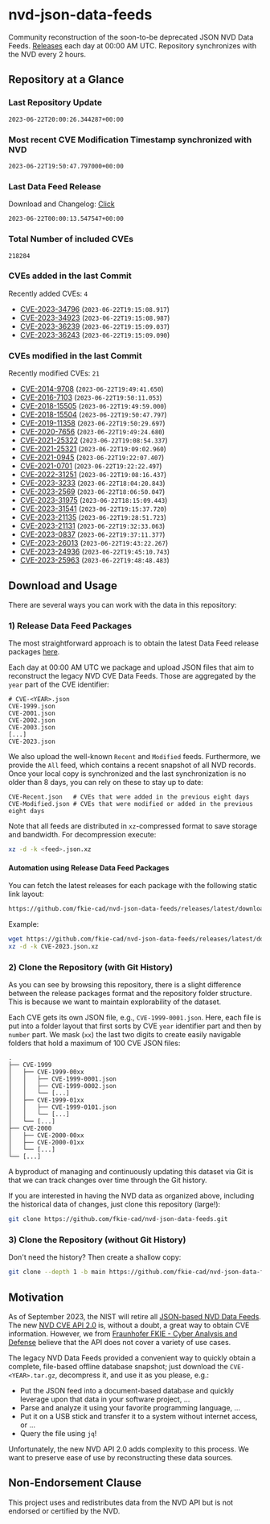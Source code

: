 # nvd-json-data-feeds

Community reconstruction of the soon-to-be deprecated JSON NVD Data Feeds. 
[Releases](https://github.com/fkie-cad/nvd-json-data-feeds/releases/latest) each day at 00:00 AM UTC.
Repository synchronizes with the NVD every 2 hours.

## Repository at a Glance

### Last Repository Update

```plain
2023-06-22T20:00:26.344287+00:00
```

### Most recent CVE Modification Timestamp synchronized with NVD

```plain
2023-06-22T19:50:47.797000+00:00
```

### Last Data Feed Release

Download and Changelog: [Click](https://github.com/fkie-cad/nvd-json-data-feeds/releases/latest)

```plain
2023-06-22T00:00:13.547547+00:00
```

### Total Number of included CVEs

```plain
218284
```

### CVEs added in the last Commit

Recently added CVEs: `4`

* [CVE-2023-34796](CVE-2023/CVE-2023-347xx/CVE-2023-34796.json) (`2023-06-22T19:15:08.917`)
* [CVE-2023-34923](CVE-2023/CVE-2023-349xx/CVE-2023-34923.json) (`2023-06-22T19:15:08.987`)
* [CVE-2023-36239](CVE-2023/CVE-2023-362xx/CVE-2023-36239.json) (`2023-06-22T19:15:09.037`)
* [CVE-2023-36243](CVE-2023/CVE-2023-362xx/CVE-2023-36243.json) (`2023-06-22T19:15:09.090`)


### CVEs modified in the last Commit

Recently modified CVEs: `21`

* [CVE-2014-9708](CVE-2014/CVE-2014-97xx/CVE-2014-9708.json) (`2023-06-22T19:49:41.650`)
* [CVE-2016-7103](CVE-2016/CVE-2016-71xx/CVE-2016-7103.json) (`2023-06-22T19:50:11.053`)
* [CVE-2018-15505](CVE-2018/CVE-2018-155xx/CVE-2018-15505.json) (`2023-06-22T19:49:59.000`)
* [CVE-2018-15504](CVE-2018/CVE-2018-155xx/CVE-2018-15504.json) (`2023-06-22T19:50:47.797`)
* [CVE-2019-11358](CVE-2019/CVE-2019-113xx/CVE-2019-11358.json) (`2023-06-22T19:50:29.697`)
* [CVE-2020-7656](CVE-2020/CVE-2020-76xx/CVE-2020-7656.json) (`2023-06-22T19:49:24.680`)
* [CVE-2021-25322](CVE-2021/CVE-2021-253xx/CVE-2021-25322.json) (`2023-06-22T19:08:54.337`)
* [CVE-2021-25321](CVE-2021/CVE-2021-253xx/CVE-2021-25321.json) (`2023-06-22T19:09:02.960`)
* [CVE-2021-0945](CVE-2021/CVE-2021-09xx/CVE-2021-0945.json) (`2023-06-22T19:22:07.407`)
* [CVE-2021-0701](CVE-2021/CVE-2021-07xx/CVE-2021-0701.json) (`2023-06-22T19:22:22.497`)
* [CVE-2022-31251](CVE-2022/CVE-2022-312xx/CVE-2022-31251.json) (`2023-06-22T19:08:16.437`)
* [CVE-2023-3233](CVE-2023/CVE-2023-32xx/CVE-2023-3233.json) (`2023-06-22T18:04:20.843`)
* [CVE-2023-2569](CVE-2023/CVE-2023-25xx/CVE-2023-2569.json) (`2023-06-22T18:06:50.047`)
* [CVE-2023-31975](CVE-2023/CVE-2023-319xx/CVE-2023-31975.json) (`2023-06-22T18:15:09.443`)
* [CVE-2023-31541](CVE-2023/CVE-2023-315xx/CVE-2023-31541.json) (`2023-06-22T19:15:37.720`)
* [CVE-2023-21135](CVE-2023/CVE-2023-211xx/CVE-2023-21135.json) (`2023-06-22T19:28:51.723`)
* [CVE-2023-21131](CVE-2023/CVE-2023-211xx/CVE-2023-21131.json) (`2023-06-22T19:32:33.063`)
* [CVE-2023-0837](CVE-2023/CVE-2023-08xx/CVE-2023-0837.json) (`2023-06-22T19:37:11.377`)
* [CVE-2023-26013](CVE-2023/CVE-2023-260xx/CVE-2023-26013.json) (`2023-06-22T19:43:22.267`)
* [CVE-2023-24936](CVE-2023/CVE-2023-249xx/CVE-2023-24936.json) (`2023-06-22T19:45:10.743`)
* [CVE-2023-25963](CVE-2023/CVE-2023-259xx/CVE-2023-25963.json) (`2023-06-22T19:48:48.483`)


## Download and Usage

There are several ways you can work with the data in this repository:

### 1) Release Data Feed Packages

The most straightforward approach is to obtain the latest Data Feed release packages [here](https://github.com/fkie-cad/nvd-json-data-feeds/releases/latest).

Each day at 00:00 AM UTC we package and upload JSON files that aim to reconstruct the legacy NVD CVE Data Feeds.
Those are aggregated by the `year` part of the CVE identifier:

```
# CVE-<YEAR>.json
CVE-1999.json
CVE-2001.json
CVE-2002.json
CVE-2003.json
[...]
CVE-2023.json
```

We also upload the well-known `Recent` and `Modified` feeds.
Furthermore, we provide the `All` feed, which contains a recent snapshot of all NVD records.
Once your local copy is synchronized and the last synchronization is no older than 8 days, you can rely on these to stay up to date:

```plain
CVE-Recent.json   # CVEs that were added in the previous eight days
CVE-Modified.json # CVEs that were modified or added in the previous eight days
```

Note that all feeds are distributed in `xz`-compressed format to save storage and bandwidth.
For decompression execute:

```sh
xz -d -k <feed>.json.xz
```


#### Automation using Release Data Feed Packages

You can fetch the latest releases for each package with the following static link layout:

```sh
https://github.com/fkie-cad/nvd-json-data-feeds/releases/latest/download/CVE-<YEAR>.json.xz
```

Example:

```sh
wget https://github.com/fkie-cad/nvd-json-data-feeds/releases/latest/download/CVE-2023.json.xz
xz -d -k CVE-2023.json.xz
```

### 2) Clone the Repository (with Git History)

As you can see by browsing this repository, there is a slight difference between the release packages format and the repository folder structure.
This is because we want to maintain explorability of the dataset.

Each CVE gets its own JSON file, e.g., `CVE-1999-0001.json`.
Here, each file is put into a folder layout that first sorts by CVE `year` identifier part and then by `number` part.
We mask (`xx`) the last two digits to create easily navigable folders that hold a maximum of 100 CVE JSON files:

```plain
.
├── CVE-1999
│   ├── CVE-1999-00xx
│   │   ├── CVE-1999-0001.json
│   │   ├── CVE-1999-0002.json
│   │   └── [...]
│   ├── CVE-1999-01xx
│   │   ├── CVE-1999-0101.json
│   │   └── [...]
│   └── [...]
├── CVE-2000
│   ├── CVE-2000-00xx
│   ├── CVE-2000-01xx
│   └── [...]
└── [...]
```

A byproduct of managing and continuously updating this dataset via Git is that we can track changes over time through the Git history.

If you are interested in having the NVD data as organized above, including the historical data of changes, just clone this repository (large!):

```sh
git clone https://github.com/fkie-cad/nvd-json-data-feeds.git
```

### 3) Clone the Repository (without Git History)

Don't need the history? Then create a shallow copy:

```sh
git clone --depth 1 -b main https://github.com/fkie-cad/nvd-json-data-feeds.git
```

## Motivation

As of September 2023, the NIST will retire all [JSON-based NVD Data Feeds](https://nvd.nist.gov/vuln/data-feeds#divRetirementBanner-1).
The new [NVD CVE API 2.0](https://nvd.nist.gov/developers/vulnerabilities) is, without a doubt, a great way to obtain CVE information.
However, we from [Fraunhofer FKIE - Cyber Analysis and Defense](https://www.fkie.fraunhofer.de/en/departments/cad.html) believe that the API does not cover a variety of use cases.

The legacy NVD Data Feeds provided a convenient way to quickly obtain a complete, file-based offline database snapshot; just download the `CVE-<YEAR>.tar.gz`, decompress it, and use it as you please, e.g.:

* Put the JSON feed into a document-based database and quickly leverage upon that data in your software project, ...
* Parse and analyze it using your favorite programming language, ...
* Put it on a USB stick and transfer it to a system without internet access, or ...
* Query the file using `jq`!

Unfortunately, the new NVD API 2.0 adds complexity to this process.
We want to preserve ease of use by reconstructing these data sources.

## Non-Endorsement Clause

This project uses and redistributes data from the NVD API but is not endorsed or certified by the NVD.